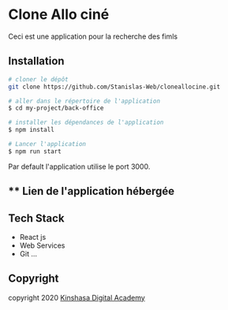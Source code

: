 # **Clone Allo ciné**

Ceci est une application pour la recherche des fimls  

## **Installation**

```bash
# cloner le dépôt
git clone https://github.com/Stanislas-Web/cloneallocine.git

# aller dans le répertoire de l'application
$ cd my-project/back-office

# installer les dépendances de l'application 
$ npm install 

# Lancer l'application
$ npm run start 
```
Par default l'application utilise le port 3000.
## ** Lien de l'application hébergée


## **Tech Stack**
- React js
- Web Services
- Git ...


## **Copyright**
copyright 2020 [Kinshasa Digital Academy](https://www.kinshasadigital.com/academy)
